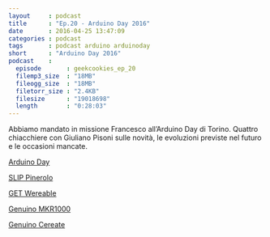 ```yaml
---
layout     : podcast
title      : "Ep.20 - Arduino Day 2016" 
date       : 2016-04-25 13:47:09
categories : podcast
tags       : podcast arduino arduinoday 
short      : "Arduino Day 2016"
podcast    :
  episode       : geekcookies_ep_20
  filemp3_size  : "18MB"
  fileogg_size  : "18MB"
  filetorr_size : "2.4KB"
  filesize      : "19018698"
  length        : "0:28:03"
---
```


Abbiamo mandato in missione Francesco all’Arduino Day di Torino.
Quattro chiacchiere con Giuliano Pisoni sulle novità, le evoluzioni previste nel futuro e le occasioni mancate.

<!-- more -->

[Arduino Day](https://day.arduino.cc/%23/)

[SLIP Pinerolo](http://www.softwareliberopinerolo.org/)

[GET Wereable](http://www.getwearable.net/)

[Genuino MKR1000](http://www.arduino.cc/en/Main/ArduinoMKR1000)

[Genuino Cereate](https://create.arduino.cc/)

